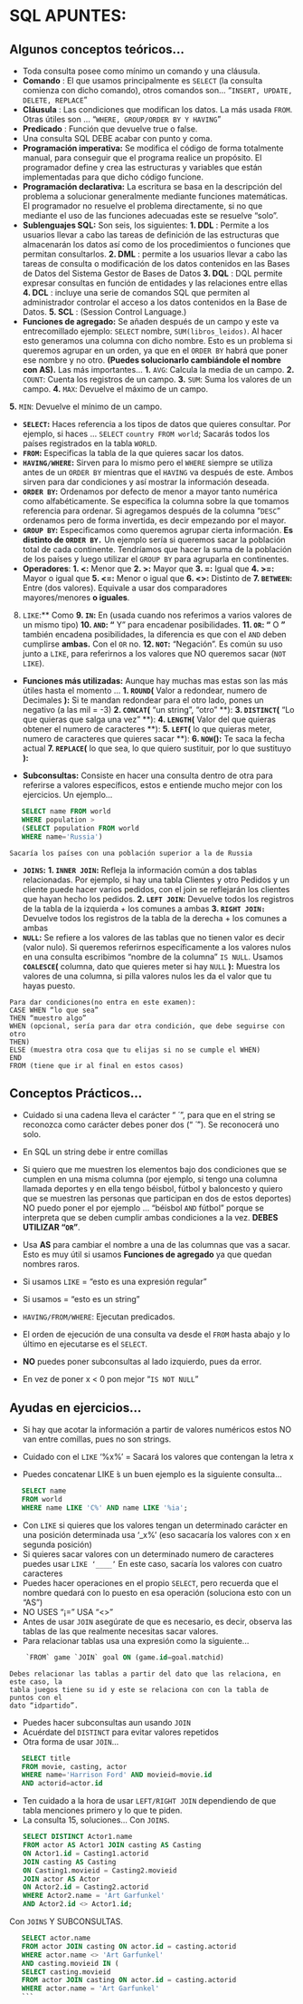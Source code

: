 ﻿# SQL APUNTES:

## Algunos conceptos teóricos...

- Toda consulta posee como mínimo un comando y una cláusula.
- **Comando** : El que usamos principalmente es `SELECT` (la consulta comienza con
    dicho comando), otros comandos son... “`INSERT, UPDATE, DELETE, REPLACE`”
- **Cláusula** : Las condiciones que modifican los datos. La más usada `FROM`. Otras
    útiles son ... “`WHERE, GROUP/ORDER BY Y HAVING`”
- **Predicado** : Función que devuelve true o false.
- Una consulta SQL DEBE acabar con punto y coma.
- **Programación imperativa:** Se modifica el código de forma totalmente manual,
    para conseguir que el programa realice un propósito. El programador define y
    crea las estructuras y variables que están implementadas para que dicho código
    funcione.
- **Programación declarativa:** La escritura se basa en la descripción del problema
    a solucionar generalmente mediante funciones matemáticas. El programador
    no resuelve el problema directamente, si no que mediante el uso de las
    funciones adecuadas este se resuelve “solo”.
- **Sublenguajes SQL:** Son seis, los siguientes:
    **1. DDL** : Permite a los usuarios llevar a cabo las tareas de definición de
       las estructuras que almacenarán los datos así como de los
       procedimientos o funciones que permitan consultarlos.
    **2. DML** : permite a los usuarios llevar a cabo las tareas de consulta o
       modificación de los datos contenidos en las Bases de Datos del
       Sistema Gestor de Bases de Datos
    **3. DQL** : DQL permite expresar consultas en función de entidades y las
       relaciones entre ellas
    **4. DCL** : incluye una serie de comandos SQL que permiten al
       administrador controlar el acceso a los datos contenidos en la Base
       de Datos.
    **5. SCL** : (Session Control Language.)
- **Funciones de agregado:** Se añaden después de un campo y este va
    entrecomillado ejemplo: `SELECT` nombre, `SUM(libros_leidos)`. Al hacer esto
    generamos una columna con dicho nombre. Esto es un problema si queremos
    agrupar en un orden, ya que en el `ORDER BY` habrá que poner ese nombre y no
    otro. **(Puedes solucionarlo cambiándole el nombre con AS).** Las más
    importantes...
       **1.** `AVG`: Calcula la media de un campo.
       **2.** `COUNT`: Cuenta los registros de un campo.
       **3.** `SUM`: Suma los valores de un campo.
       **4.** `MAX`: Devuelve el máximo de un campo.


**5.** `MIN`: Devuelve el mínimo de un campo.
- **`SELECT`:** Haces referencia a los tipos de datos que quieres consultar. Por
ejemplo, si haces ... `SELECT` `country FROM world`; Sacarás todos los países
registrados en la tabla `WORLD`.
- **`FROM`:** Especificas la tabla de la que quieres sacar los datos.
- **`HAVING/WHERE`:** Sirven para lo mismo pero el `WHERE` siempre se utiliza antes
de un `ORDER BY` mientras que el `HAVING` va después de este. Ambos sirven
para dar condiciones y así mostrar la información deseada.
- **`ORDER BY`:** Ordenamos por defecto de menor a mayor tanto numérica como
alfabéticamente. Se especifica la columna sobre la que tomamos referencia
para ordenar. Si agregamos después de la columna “`DESC`” ordenamos pero de
forma invertida, es decir empezando por el mayor.
- **`GROUP BY`:** Especificamos como queremos agrupar cierta información. **Es
distinto de `ORDER BY.`** Un ejemplo sería si queremos sacar la población total
de cada continente. Tendríamos que hacer la suma de la población de los
países y luego utilizar el `GROUP BY` para agruparla en continentes.
- **Operadores**:
**1. <:** Menor que
**2. >:** Mayor que
**3. =:** Igual que
**4. >=:** Mayor o igual que
**5. <=:** Menor o igual que
**6. <>:** Distinto de
**7. `BETWEEN`:** Entre (dos valores). Equivale a usar dos comparadores
mayores/menores **o iguales**.
8. `LIKE`:** Como
**9. `IN`:** En (usada cuando nos referimos a varios valores de un mismo
tipo)
**10. `AND`: “** Y” para encadenar posibilidades.
**11. `OR`: “** O **”** también encadena posibilidades, la diferencia es que con el
`AND` deben cumplirse **ambas.** Con el `OR` no.
**12. `NOT`:** “Negación”. Es común su uso junto a `LIKE`, para referirnos a los
valores que NO queremos sacar (`NOT LIKE`).
- **Funciones más utilizadas:** Aunque hay muchas mas estas son las más útiles
hasta el momento ...
**1. `ROUND`(** Valor a redondear, numero de Decimales **):** Si te mandan
redondear para el otro lado, pones un negativo (a las mil = -3)
**2. `CONCAT`(** “un string”, “otro” **):
**3. `DISTINCT`(** “Lo que quieras que salga una vez” **):
**4. `LENGTH`(** Valor del que quieras obtener el numero de caracteres **):
**5. `LEFT`(** lo que quieras meter, numero de caracteres que quieres
sacar **):
**6. `NOW`():** Te saca la fecha actual
**7. `REPLACE`(** lo que sea, lo que quiero sustituir, por lo que sustituyo **):**


- **Subconsultas:** Consiste en hacer una consulta dentro de otra para referirse a
    valores específicos, estos e entiende mucho mejor con los ejercicios. Un
    ejemplo...
 ```SQL
    SELECT name FROM world
    WHERE population >
    (SELECT population FROM world
    WHERE name='Russia')
```
    Sacaría los países con una población superior a la de Russia
- **`JOINS`:**
    **1. `INNER JOIN`:** Refleja la información común a dos tablas relacionadas. Por
       ejemplo, si hay una tabla Clientes y otro Pedidos y un cliente puede hacer
       varios pedidos, con el join se reflejarán los clientes que hayan hecho los
       pedidos.
    **2. `LEFT JOIN`:** Devuelve todos los registros de la tabla de la izquierda + los
       comunes a ambas
    **3. `RIGHT JOIN:`** Devuelve todos los registros de la tabla de la derecha + los
       comunes a ambas
- **`NULL`:** Se refiere a los valores de las tablas que no tienen valor es decir (valor
    nulo). Si queremos referirnos específicamente a los valores nulos en una
    consulta escribimos “nombre de la columna” `IS NULL`.
    Usamos **`COALESCE`(** columna, dato que quieres meter si hay `NULL` **):** Muestra los
    valores de una columna, si pilla valores nulos les da el valor que tu hayas
    puesto.

```
Para dar condiciones(no entra en este examen):
CASE WHEN “lo que sea”
THEN “muestro algo”
WHEN (opcional, sería para dar otra condición, que debe seguirse con otro
THEN)
ELSE (muestra otra cosa que tu elijas si no se cumple el WHEN)
END
FROM (tiene que ir al final en estos casos)
```
## Conceptos Prácticos...

- Cuidado si una cadena lleva el carácter “ ́ ”, para que en el string se reconozca
    como carácter debes poner dos (“ ́ ́”). Se reconocerá uno solo.
- En SQL un string debe ir entre comillas
- Si quiero que me muestren los elementos bajo dos condiciones que se cumplen
    en una misma columna (por ejemplo, si tengo una columna llamada deportes y
    en ella tengo béisbol, fútbol y baloncesto y quiero que se muestren las personas que participan en dos de estos deportes) NO puedo poner el por
ejemplo ... “béisbol `AND` fútbol” porque se interpreta que se deben cumplir
ambas condiciones a la vez. **DEBES UTILIZAR “`OR`”**.

- Usa **AS** para cambiar el nombre a una de las columnas que vas a sacar. Esto es
    muy útil si usamos **Funciones de agregado** ya que quedan nombres raros.
- Si usamos `LIKE` = “esto es una expresión regular”
- Si usamos = “esto es un string”
- `HAVING/FROM/WHERE`: Ejecutan predicados.
- El orden de ejecución de una consulta va desde el `FROM` hasta abajo y lo último
    en ejecutarse es el `SELECT`.
- **NO** puedes poner subconsultas al lado izquierdo, pues da error.
- En vez de poner x < 0 pon mejor “`IS NOT NULL`”

## Ayudas en ejercicios...

- Si hay que acotar la información a partir de valores numéricos estos NO van entre comillas, pues no son strings.

- Cuidado con el `LIKE` ‘%x%’ = Sacará los valores que contengan la letra x
- Puedes concatenar LIKE ́s un buen ejemplo es la siguiente consulta...
 ```SQL
    SELECT name
    FROM world
    WHERE name LIKE 'C%' AND name LIKE '%ia';
```
- Con `LIKE` si quieres que los valores tengan un determinado carácter en una
    posición determinada usa ‘_x%’ (eso sacacaría los valores con x en segunda
    posición)
- Si quieres sacar valores con un determinado numero de caracteres puedes usar
    `LIKE ‘____’` En este caso, sacaría los valores con cuatro caracteres
- Puedes hacer operaciones en el propio `SELECT`, pero recuerda que el nombre
    quedará con lo puesto en esa operación (soluciona esto con un “AS”)
- NO USES “¡=” USA “<>”
- Antes de usar `JOIN` asegúrate de que es necesario, es decir, observa las tablas
    de las que realmente necesitas sacar valores.
- Para relacionar tablas usa una expresión como la siguiente...
```SQL
    `FROM` game `JOIN` goal ON (game.id=goal.matchid)
```
    Debes relacionar las tablas a partir del dato que las relaciona, en este caso, la
    tabla juegos tiene su id y este se relaciona con con la tabla de puntos con el
    dato “idpartido”.
- Puedes hacer subconsultas aun usando `JOIN`
- Acuérdate del `DISTINCT` para evitar valores repetidos
- Otra forma de usar `JOIN`...
 ```SQL
    SELECT title
    FROM movie, casting, actor
    WHERE name='Harrison Ford' AND movieid=movie.id
    AND actorid=actor.id
```

- Ten cuidado a la hora de usar `LEFT/RIGHT JOIN` dependiendo de que tabla
    menciones primero y lo que te piden.
- La consulta 15, soluciones...
    Con `JOINS`.
    ```SQL
    SELECT DISTINCT Actor1.name
    FROM actor AS Actor1 JOIN casting AS Casting
    ON Actor1.id = Casting1.actorid
    JOIN casting AS Casting
    ON Casting1.movieid = Casting2.movieid
    JOIN actor AS Actor
    ON Actor2.id = Casting2.actorid
    WHERE Actor2.name = 'Art Garfunkel'
    AND Actor2.id <> Actor1.id;
    ```
 Con `JOINS` Y SUBCONSULTAS.
 ```SQL
    SELECT actor.name
    FROM actor JOIN casting ON actor.id = casting.actorid
    WHERE actor.name <> 'Art Garfunkel'
    AND casting.movieid IN (
    SELECT casting.movieid
    FROM actor JOIN casting ON actor.id = casting.actorid
    WHERE actor.name = 'Art Garfunkel'
    ```
